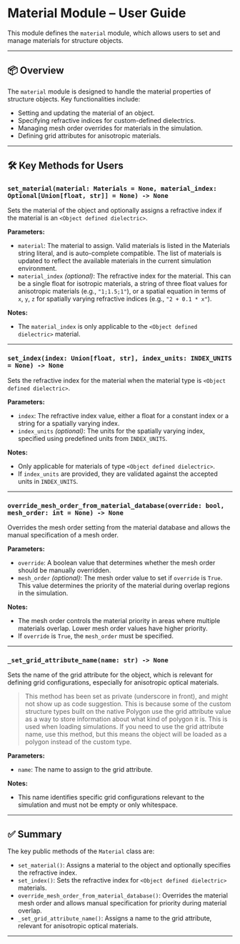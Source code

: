 # Material Module – User Guide

This module defines the `material` module, which allows users to set and manage materials for structure objects.

---

## 📦 Overview

The `material` module is designed to handle the material properties of structure objects. Key functionalities include:

- Setting and updating the material of an object.
- Specifying refractive indices for custom-defined dielectrics.
- Managing mesh order overrides for materials in the simulation.
- Defining grid attributes for anisotropic materials.

---

## 🛠 Key Methods for Users

### `set_material(material: Materials = None, material_index: Optional[Union[float, str]] = None) -> None`

Sets the material of the object and optionally assigns a refractive index if the material is an `<Object defined dielectric>`.

**Parameters:**

- `material`: The material to assign. Valid materials is listed in the Materials string literal, and is auto-complete compatible.
				The list of materials is updated to reflect the available materials in the current simulation environment.
- `material_index` *(optional)*: The refractive index for the material. This can be a single float for isotropic materials, a string of three float values for anisotropic materials (e.g., `"1;1.5;1"`), or a spatial equation in terms of `x`, `y`, `z` for spatially varying refractive indices (e.g., `"2 + 0.1 * x"`).

**Notes:**

- The `material_index` is only applicable to the `<Object defined dielectric>` material.

---

### `set_index(index: Union[float, str], index_units: INDEX_UNITS = None) -> None`

Sets the refractive index for the material when the material type is `<Object defined dielectric>`.

**Parameters:**

- `index`: The refractive index value, either a float for a constant index or a string for a spatially varying index.
- `index_units` *(optional)*: The units for the spatially varying index, specified using predefined units from `INDEX_UNITS`.

**Notes:**

- Only applicable for materials of type `<Object defined dielectric>`.
- If `index_units` are provided, they are validated against the accepted units in `INDEX_UNITS`.

---

### `override_mesh_order_from_material_database(override: bool, mesh_order: int = None) -> None`

Overrides the mesh order setting from the material database and allows the manual specification of a mesh order.

**Parameters:**

- `override`: A boolean value that determines whether the mesh order should be manually overridden.
- `mesh_order` *(optional)*: The mesh order value to set if `override` is `True`. This value determines the priority of the material during overlap regions in the simulation.

**Notes:**

- The mesh order controls the material priority in areas where multiple materials overlap. Lower mesh order values have higher priority.
- If `override` is `True`, the `mesh_order` must be specified.

---

### `_set_grid_attribute_name(name: str) -> None`

Sets the name of the grid attribute for the object, which is relevant for defining grid configurations, especially for anisotropic optical materials.

>This method has been set as private (underscore in front), and might not show up as code suggestion. This is because
some of the custom structure types built on the native Polygon use the grid attribute value as a way to store information about
what kind of polygon it is. This is used when loading simulations. If you need to use the grid attribute name, use this method,
but this means the object will be loaded as a polygon instead of the custom type.

**Parameters:**

- `name`: The name to assign to the grid attribute.

**Notes:**

- This name identifies specific grid configurations relevant to the simulation and must not be empty or only whitespace.

---

## ✅ Summary

The key public methods of the `Material` class are:

- `set_material()`: Assigns a material to the object and optionally specifies the refractive index.
- `set_index()`: Sets the refractive index for `<Object defined dielectric>` materials.
- `override_mesh_order_from_material_database()`: Overrides the material mesh order and allows manual specification for priority during material overlap.
- `_set_grid_attribute_name()`: Assigns a name to the grid attribute, relevant for anisotropic optical materials.

---
